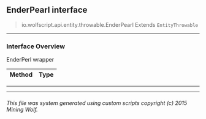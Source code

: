 ## EnderPearl __interface__

>io.wolfscript.api.entity.throwable.EnderPearl
>Extends `EntityThrowable`

---

### Interface Overview

EnderPerl wrapper

Method | Type   
--- | :--- 



---

---


###### This file was system generated using custom scripts copyright (c) 2015 Mining Wolf.
	

